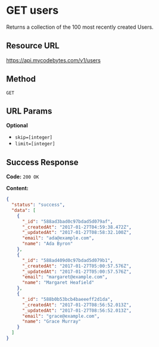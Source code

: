# GET users

Returns a collection of the 100 most recently created Users.

## Resource URL

<https://api.mycodebytes.com/v1/users>

## Method

`GET`

## URL Params

**Optional**

*   `skip=[integer]`
*   `limit=[integer]`

## Success Response

**Code:** `200 OK`

**Content:**

```json
{
  "status": "success",
  "data": [
    {
      "_id": "588ad3bad0c97bdad5d079af",
      "_createdAt": "2017-01-27T04:59:38.472Z",
      "_updatedAt": "2017-01-27T08:58:32.100Z",
      "email": "ada@example.com",
      "name": "Ada Byron"
    },
    {
      "_id": "588ad409d0c97bdad5d079b1",
      "_createdAt": "2017-01-27T05:00:57.576Z",
      "_updatedAt": "2017-01-27T05:00:57.576Z",
      "email": "margaret@example.com",
      "name": "Margaret Heafield"
    },
    {
      "_id": "588b0b53bcb4baeeeff2d1da",
      "_createdAt": "2017-01-27T08:56:52.013Z",
      "_updatedAt": "2017-01-27T08:56:52.013Z",
      "email": "grace@example.com",
      "name": "Grace Murray"
    }
  ]
}
```
